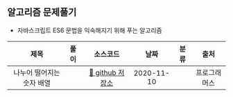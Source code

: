 ## 알고리즘 문제풀기

- 자바스크립트 ES6 문법을 익숙해지기 위해 푸는 알고리즘

|           제목            | 풀이 |                                                      소스코드                                                      |    날짜    | 분류 |     출처     |
| :-----------------------: | :--- | :----------------------------------------------------------------------------------------------------------------: | :--------: | :--: | :----------: |
| 나누어 떨어지는 숫자 배열 |      | [📎 github 저장소 ](https://github.com/devhyun637/Algorithm_JavaScript/blob/master/programmers/level1/sol12910.js) | 2020-11-10 |      | 프로그래머스 |
